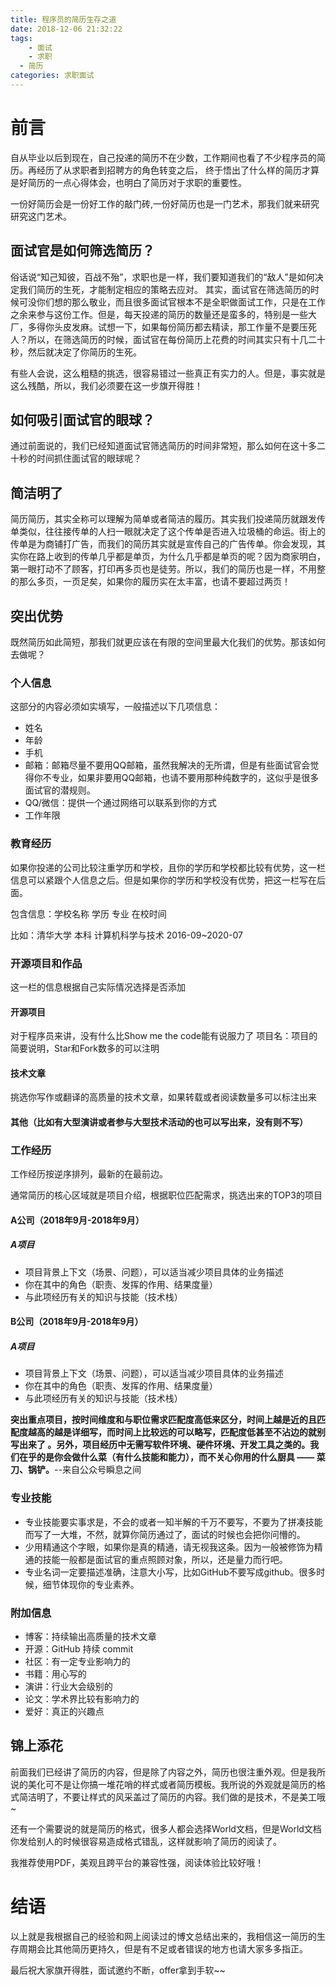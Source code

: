 ```yaml
---
title: 程序员的简历生存之道
date: 2018-12-06 21:32:22
tags:
	- 面试
	- 求职
  - 简历
categories: 求职面试
---
```

# 前言
自从毕业以后到现在，自己投递的简历不在少数，工作期间也看了不少程序员的简历。再经历了从求职者到招聘方的角色转变之后， 终于悟出了什么样的简历才算是好简历的一点心得体会，也明白了简历对于求职的重要性。

一份好简历会是一份好工作的敲门砖,一份好简历也是一门艺术，那我们就来研究研究这门艺术。
## 面试官是如何筛选简历？
俗话说“知己知彼，百战不殆”，求职也是一样，我们要知道我们的“敌人”是如何决定我们简历的生死，才能制定相应的策略去应对。
其实，面试官在筛选简历的时候可没你们想的那么敬业，而且很多面试官根本不是全职做面试工作，只是在工作之余来参与这份工作。但是，每天投递的简历的数量还是蛮多的，特别是一些大厂，多得你头皮发麻。试想一下，如果每份简历都去精读，那工作量不是要压死人？所以，在筛选简历的时候，面试官在每份简历上花费的时间其实只有十几二十秒，然后就决定了你简历的生死。

有些人会说，这么粗糙的挑选，很容易错过一些真正有实力的人。但是，事实就是这么残酷，所以，我们必须要在这一步旗开得胜！
## 如何吸引面试官的眼球？
通过前面说的，我们已经知道面试官筛选简历的时间非常短，那么如何在这十多二十秒的时间抓住面试官的眼球呢？
## 简洁明了
简历简历，其实全称可以理解为简单或者简洁的履历。其实我们投递简历就跟发传单类似，往往接传单的人扫一眼就决定了这个传单是否进入垃圾桶的命运。街上的传单是为商铺打广告，而我们的简历其实就是宣传自己的广告传单。你会发现，其实你在路上收到的传单几乎都是单页，为什么几乎都是单页的呢？因为商家明白，第一眼打动不了顾客，打印再多页也是徒劳。所以，我们的简历也是一样，不用整的那么多页，一页足矣，如果你的履历实在太丰富，也请不要超过两页！
## 突出优势
既然简历如此简短，那我们就更应该在有限的空间里最大化我们的优势。那该如何去做呢？

### 个人信息
这部分的内容必须如实填写，一般描述以下几项信息：
- 姓名
- 年龄
- 手机
- 邮箱：邮箱尽量不要用QQ邮箱，虽然我解决的无所谓，但是有些面试官会觉得你不专业，如果非要用QQ邮箱，也请不要用那种纯数字的，这似乎是很多面试官的潜规则。
- QQ/微信：提供一个通过网络可以联系到你的方式
- 工作年限
### 教育经历
如果你投递的公司比较注重学历和学校，且你的学历和学校都比较有优势，这一栏信息可以紧跟个人信息之后。但是如果你的学历和学校没有优势，把这一栏写在后面。

包含信息：学校名称 学历  专业  在校时间

比如：清华大学 本科  计算机科学与技术  2016-09~2020-07
### 开源项目和作品
这一栏的信息根据自己实际情况选择是否添加
#### 开源项目
对于程序员来讲，没有什么比Show me the code能有说服力了
项目名：项目的简要说明，Star和Fork数多的可以注明
#### 技术文章
挑选你写作或翻译的高质量的技术文章，如果转载或者阅读数量多可以标注出来
#### 其他（比如有大型演讲或者参与大型技术活动的也可以写出来，没有则不写）
### 工作经历
工作经历按逆序排列，最新的在最前边。

通常简历的核心区域就是项目介绍，根据职位匹配需求，挑选出来的TOP3的项目

#### A公司（2018年9月-2018年9月）
##### A项目
- 项目背景上下文（场景、问题），可以适当减少项目具体的业务描述
- 你在其中的角色（职责、发挥的作用、结果度量）
- 与此项经历有关的知识与技能（技术栈）
#### B公司（2018年9月-2018年9月）
##### A项目
- 项目背景上下文（场景、问题），可以适当减少项目具体的业务描述
- 你在其中的角色（职责、发挥的作用、结果度量）
- 与此项经历有关的知识与技能（技术栈）

**突出重点项目，按时间维度和与职位需求匹配度高低来区分，时间上越是近的且匹配度越高的越是详细写，而时间上比较远的可以略写，匹配度低甚至不沾边的就别写出来了
。另外，项目经历中无需写软件环境、硬件环境、开发工具之类的。我们在乎的是你会做什么菜（有什么技能和能力），而不关心你用的什么厨具 —— 菜刀、锅铲。**--来自公众号瞬息之间

### 专业技能
- 专业技能要实事求是，不会的或者一知半解的千万不要写，不要为了拼凑技能而写了一大堆，不然，就算你简历通过了，面试的时候也会把你问懵的。
- 少用精通这个字眼，如果你是真的精通，请无视我这条。因为一般被修饰为精通的技能一般都是面试官的重点照顾对象，所以，还是量力而行吧。
- 专业名词一定要描述准确，注意大小写，比如GitHub不要写成github。很多时候，细节体现你的专业素养。
### 附加信息
- 博客：持续输出高质量的技术文章
- 开源：GitHub 持续 commit
- 社区：有一定专业影响力的
- 书籍：用心写的
- 演讲：行业大会级别的
- 论文：学术界比较有影响力的
- 爱好：真正的兴趣点
## 锦上添花
前面我们已经讲了简历的内容，但是除了内容之外，简历也很注重外观。但是我所说的美化可不是让你搞一堆花哨的样式或者简历模板。我所说的外观就是简历的格式简洁明了，不要让样式的风采盖过了简历的内容。我们做的是技术，不是美工哦~

还有一个需要说的就是简历的格式，很多人都会选择World文档，但是World文档你发给别人的时候很容易造成格式错乱，这样就影响了简历的阅读了。

我推荐使用PDF，美观且跨平台的兼容性强，阅读体验比较好哦！
# 结语
以上就是我根据自己的经验和网上阅读过的博文总结出来的，我相信这一简历的生存周期会比其他简历更持久，但是有不足或者错误的地方也请大家多多指正。

最后祝大家旗开得胜，面试邀约不断，offer拿到手软~~
